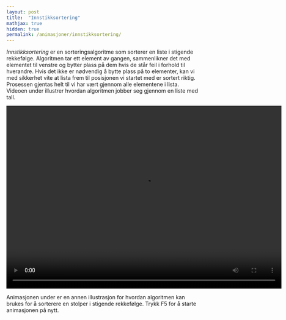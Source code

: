 ```yaml
---
layout: post
title:  "Innstikksortering"
mathjax: true
hidden: true
permalink: /animasjoner/innstikksortering/
---
```


*Innstikksortering* er en sorteringsalgoritme som sorterer en liste i stigende rekkefølge. Algoritmen tar ett element av gangen, sammenlikner det med elementet til venstre og bytter plass på dem hvis de står feil i forhold til hverandre. Hvis det ikke er nødvendig å bytte plass på to elementer, kan vi med sikkerhet vite at lista frem til posisjonen vi startet med er sortert riktig. Prosessen gjentas helt til vi har vært gjennom alle elementene i lista. Videoen under illustrer hvordan algoritmen jobber seg gjennom en liste med tall.

<div class="centered-videoplayer">
<video width="720" height="480" controls  loop="true">
  <source src="/assets/sortering/insertion_sort/insert_sort.mp4">
</video>
</div>

Animasjonen under er en annen illustrasjon for hvordan algoritmen kan brukes for å sorterere en stolper i stigende rekkefølge. Trykk F5 for å starte animasjonen på nytt.

<div style="text-align:center;">
    <script src="https://cdnjs.cloudflare.com/ajax/libs/p5.js/1.1.9/p5.js"></script>
    <script src="https://cdnjs.cloudflare.com/ajax/libs/p5.js/1.1.9/addons/p5.sound.min.js"></script>
    <script src="/assets/sortering/insertion_sort/sketch.es6"></script>
    <div id="canvasForHTML"></div>
</div>